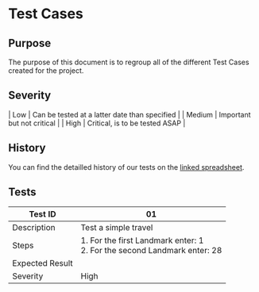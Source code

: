 # Test Cases

## Purpose

The purpose of this document is to regroup all of the different Test Cases created for the project.

## Severity

| Low | Can be tested at a latter date than specified |
| Medium | Important but not critical |
| High | Critical, is to be tested ASAP |

## History

You can find the detailled history of our tests on the [linked spreadsheet](https://docs.google.com/spreadsheets/d/1JB1lV4f822tu6zhfQbtrtQGsYIInJZw8AnJMDjYGYeo/edit?gid=0#gid=0).

## Tests

| Test ID | 01 |
| --- | --- |
| Description | Test a simple travel |
| Steps | 1. For the first Landmark enter: 1 <br> 2. For the second Landmark enter: 28 |
| Expected Result |  |
| Severity | High |
